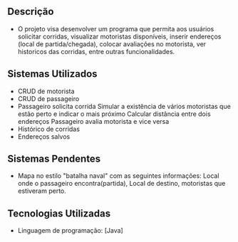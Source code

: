 ## Descrição

- O projeto visa desenvolver um programa que permita aos usuários solicitar corridas, visualizar motoristas disponíveis, inserir endereços (local de partida/chegada), colocar avaliações no motorista, ver historicos das corridas, entre outras funcionalidades.

## Sistemas Utilizados

- CRUD de motorista
- CRUD de passageiro
- Passageiro solicita corrida
	  Simular a existência de vários motoristas que estão perto e indicar o mais próximo
	  Calcular distância entre dois endereços
	  Passageiro avalia motorista e vice versa
- Histórico de corridas
- Endereços salvos 

## Sistemas Pendentes

- Mapa no estilo "batalha naval" com as seguintes informações: Local onde o passageiro encontra(partida), Local de destino, motoristas que estiveram perto.

## Tecnologias Utilizadas

- Linguagem de programação: [Java]
